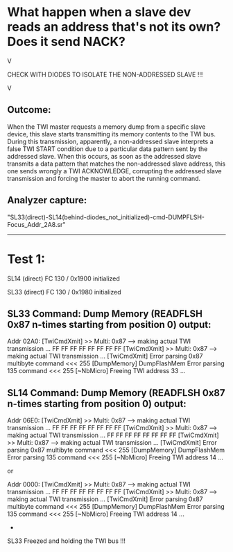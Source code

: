 What happen when a slave dev reads an address that's not its own? Does it send NACK?
====================================================================================
 V
 
CHECK WITH DIODES TO ISOLATE THE NON-ADDRESSED SLAVE !!!

 V
 
Outcome:
--------
When the TWI master requests a memory dump from a specific slave device, this slave starts transmitting its memory contents to the TWI bus. During this transmission, apparently, a non-addressed slave interprets a false TWI START condition due to a particular data pattern sent by the addressed slave. When this occurs, as soon as the addressed slave transmits a data pattern that matches the non-addressed slave address, this one sends wrongly a TWI ACKNOWLEDGE, corrupting the addressed slave transmission and forcing the master to abort the running command.

Analyzer capture:
-----------------
"SL33(direct)-SL14(behind-diodes_not_initialized)-cmd-DUMPFLSH-Focus_Addr_2A8.sr"

------------------------------------------------------------------------------------------ 
 
Test 1:
======
SL14 (direct) FC 130 / 0x1900 initialized

SL33 (direct) FC 130 / 0x1980 initialized
 
SL33 Command: Dump Memory (READFLSH 0x87 n-times starting from position 0) output:
------------------------------------------------------------------------------------------ 
Addr 02A0: [TwiCmdXmit] >> Multi: 0x87 --> making actual TWI transmission ...
FF FF FF FF FF FF FF FF [TwiCmdXmit] >> Multi: 0x87 --> making actual TWI transmission ...
[TwiCmdXmit] Error parsing 0x87 multibyte command <<< 255
[DumpMemory] DumpFlashMem Error parsing 135 command <<< 255
[~NbMicro] Freeing TWI address 33 ...
 
SL14 Command: Dump Memory (READFLSH 0x87 n-times starting from position 0) output:
------------------------------------------------------------------------------------------ 
Addr 06E0: [TwiCmdXmit] >> Multi: 0x87 --> making actual TWI transmission ...
FF FF FF FF FF FF FF FF [TwiCmdXmit] >> Multi: 0x87 --> making actual TWI transmission ...
FF FF FF FF FF FF FF FF [TwiCmdXmit] >> Multi: 0x87 --> making actual TWI transmission ...
[TwiCmdXmit] Error parsing 0x87 multibyte command <<< 255
[DumpMemory] DumpFlashMem Error parsing 135 command <<< 255
[~NbMicro] Freeing TWI address 14 ...

or 

Addr 0000: [TwiCmdXmit] >> Multi: 0x87 --> making actual TWI transmission ...
FF FF FF FF FF FF FF FF [TwiCmdXmit] >> Multi: 0x87 --> making actual TWI transmission ...
[TwiCmdXmit] Error parsing 0x87 multibyte command <<< 255
[DumpMemory] DumpFlashMem Error parsing 135 command <<< 255
[~NbMicro] Freeing TWI address 14 ...

+

SL33 Freezed and holding the TWI bus !!!
